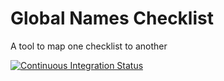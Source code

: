 Global Names Checklist
======================

A tool to map one checklist to another

[![Continuous Integration Status][1]][2]

[1]: https://circleci.com/gh/GlobalNamesArchitecture/checklist
[2]: https://circleci.com/gh/GlobalNamesArchitecture/checklist.svg?style=shield

